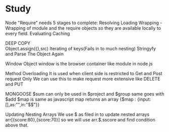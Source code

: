 # Study

Node "Require" needs 5 stages to complete:
    Resolving
    Loading
    Wrapping - Wrapping of module and the require objects so they are available locally to every field.
    Evaluating
    Caching
   
DEEP COPY   
  Object.assign({},src)
  Iterating of keys(Fails in to much nesting)
  Stringyfy and Parse The Object Again

Window Object
  window is the browser container like module in node js
  
Method Overloading
  It is used when client side is restricted to Get and Post request Only
  We can use this to make request more extensive like DELETE and PUT
  
MONGOOSE
  $sum can only be used in $project and $group same goes with $add
  $map is same as javascript map returns an array {$map : {input:[],as:"",in:"$$"}}

Updating Nesting Arrays
  We use $ as filed in to update nested arrays
  arr[{score:80},{score:70}]
  so we will use arr.$.sscore and find condition above that.

